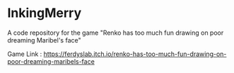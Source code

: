 # InkingMerry

A code repository for the game "Renko has too much fun drawing on poor dreaming Maribel's face"

Game Link : https://ferdyslab.itch.io/renko-has-too-much-fun-drawing-on-poor-dreaming-maribels-face
